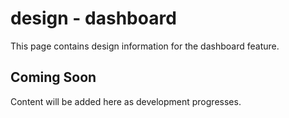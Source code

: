 # design - dashboard

This page contains design information for the dashboard feature.

## Coming Soon

Content will be added here as development progresses.
